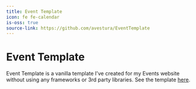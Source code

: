 ```yaml
---
title: Event Template
icon: fe fe-calendar
is-oss: true
source-link: https://github.com/avestura/EventTemplate
---
```

# Event Template

Event Template is a vanilla template I’ve created for my Events website without using any frameworks or 3rd party libraries.
See the template [here](http://avestura.dev/EventTemplate).

